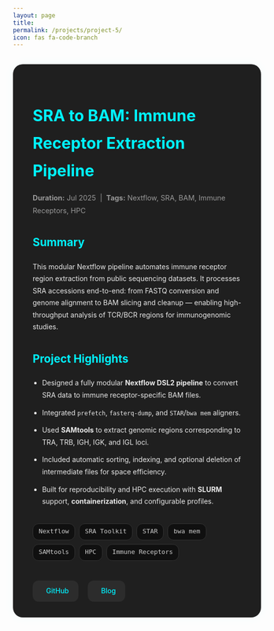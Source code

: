 ```yaml
---
layout: page
title: 
permalink: /projects/project-5/
icon: fas fa-code-branch
---
```


<style>
.project-container {
  background: #1f1f1f;
  padding: 2rem 2.5rem;
  border-radius: 20px;
  box-shadow: 0 0 20px rgba(0, 255, 255, 0.05);
  margin-top: 2rem;
  color: #eaeaea;
  line-height: 1.75;
}

.project-container h1 {
  color: #00f2ff;
  font-size: 2rem;
  margin-bottom: 0.3rem;
}

.project-container .meta {
  font-size: 0.9rem;
  color: #999;
  margin-bottom: 1.5rem;
}

.project-container h2 {
  font-size: 1.4rem;
  margin-top: 2rem;
  color: #00f2ff;
}

.project-container ul {
  margin-top: 1rem;
  padding-left: 1.2rem;
}

.project-container li {
  margin-bottom: 0.7rem;
}

.project-tags {
  display: flex;
  flex-wrap: wrap;
  gap: 0.5rem;
  margin: 0.5rem 0 2rem;
}

.project-tag {
  background: #101010;
  color: #ccc;
  border: 1px solid #333;
  padding: 0.3rem 0.7rem;
  font-size: 0.8rem;
  border-radius: 12px;
  font-family: monospace;
}

.project-links {
  margin-top: 2.5rem;
  display: flex;
  gap: 1.2rem;
  flex-wrap: wrap;
}

.project-links a {
  display: inline-flex;
  align-items: center;
  gap: 0.5rem;
  background: #2c2c2c;
  color: #00f2ff;
  padding: 0.6rem 1.2rem;
  border-radius: 12px;
  font-weight: 500;
  text-decoration: none;
  transition: background 0.3s ease;
}

.project-links a:hover {
  background: #00f2ff;
  color: #000;
}

.project-links i {
  font-size: 1rem;
}
</style>
<div class="project-container">

<h1>SRA to BAM: Immune Receptor Extraction Pipeline</h1>
<p class="meta"><strong>Duration:</strong> Jul 2025 &nbsp;|&nbsp; <strong>Tags:</strong> Nextflow, SRA, BAM, Immune Receptors, HPC</p>

<h2>Summary</h2>
<p>
This modular Nextflow pipeline automates immune receptor region extraction from public sequencing datasets. It processes SRA accessions end-to-end: from FASTQ conversion and genome alignment to BAM slicing and cleanup — enabling high-throughput analysis of TCR/BCR regions for immunogenomic studies.
</p>

<h2>Project Highlights</h2>
<ul>
  <li>Designed a fully modular <strong>Nextflow DSL2 pipeline</strong> to convert SRA data to immune receptor-specific BAM files.</li>
  <li>Integrated <code>prefetch</code>, <code>fasterq-dump</code>, and <code>STAR</code>/<code>bwa mem</code> aligners.</li>
  <li>Used <strong>SAMtools</strong> to extract genomic regions corresponding to TRA, TRB, IGH, IGK, and IGL loci.</li>
  <li>Included automatic sorting, indexing, and optional deletion of intermediate files for space efficiency.</li>
  <li>Built for reproducibility and HPC execution with <strong>SLURM</strong> support, <strong>containerization</strong>, and configurable profiles.</li>
</ul>

<h2> </h2>
<div class="project-tags">
  <span class="project-tag">Nextflow</span>
  <span class="project-tag">SRA Toolkit</span>
  <span class="project-tag">STAR</span>
  <span class="project-tag">bwa mem</span>
  <span class="project-tag">SAMtools</span>
  <span class="project-tag">HPC</span>
  <span class="project-tag">Immune Receptors</span>
</div>

<h2> </h2>
<div class="project-links">
  <a href="https://github.com/yourusername/immune-receptor-nextflow" target="_blank" rel="noopener noreferrer">
    <i class="fab fa-github"></i>GitHub
  </a>
  <a href="/blog/2025/07/28/nextflow-immune-receptor-pipeline.html" target="_blank" rel="noopener noreferrer">
    <i class="fas fa-book-open"></i>Blog
  </a>
</div>

</div>
